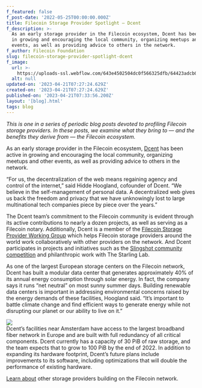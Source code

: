 ```yaml
---
f_featured: false
f_post-date: '2022-05-25T00:00:00.000Z'
title: Filecoin Storage Provider Spotlight — Dcent
f_description: >-
  As an early storage provider in the Filecoin ecosystem, Dcent has been active
  in growing and encouraging the local community, organizing meetups and other
  events, as well as providing advice to others in the network.
f_author: Filecoin Foundation
slug: filecoin-storage-provider-spotlight-dcent
f_image:
  url: >-
    https://uploads-ssl.webflow.com/643e4502504dc0f566325dfb/64423adcb068b03b305c69f0_1-ha6ly_941agefpqw-f1zkq.png
  alt: null
updated-on: '2023-04-21T07:27:24.629Z'
created-on: '2023-04-21T07:27:24.629Z'
published-on: '2023-04-21T07:33:56.200Z'
layout: '[blog].html'
tags: blog
---
```


_This is one in a series of periodic blog posts devoted to profiling Filecoin storage providers. In these posts, we examine what they bring to — and the benefits they derive from — the Filecoin ecosystem._

As an early storage provider in the Filecoin ecosystem, [Dcent](http://dcent.nl/) has been active in growing and encouraging the local community, organizing meetups and other events, as well as providing advice to others in the network.

“For us, the decentralization of the web means regaining agency and control of the internet,” said Hidde Hoogland, cofounder of Dcent. “We believe in the self-management of personal data. A decentralized web gives us back the freedom and privacy that we have unknowingly lost to large multinational tech companies piece by piece over the years.”

The Dcent team’s commitment to the Filecoin community is evident through its active contributions to nearly a dozen projects, as well as serving as a Filecoin notary. Additionally, Dcent is a member of the [Filecoin Storage Provider Working Group](https://filecoinfoundation.medium.com/supporting-the-community-the-filecoin-mining-working-group-4bd5f289cbea#:~:text=At%20its%20core%2C%20the%20Storage%20Provider%20Working%20Group,providers%20and%20other%20participants%20in%20the%20Filecoin%20network.) which helps Filecoin storage providers around the world work collaboratively with other providers on the network. And Dcent participates in projects and initiatives such as the [Slingshot community competition](https://slingshot.filecoin.io/) and philanthropic work with The Starling Lab.

As one of the largest European storage centers on the Filecoin network, Dcent has built a modular data center that generates approximately 40% of its annual energy consumption through solar energy. In fact, the company says it runs “net neutral” on most sunny summer days. Building renewable data centers is important in addressing environmental concerns raised by the energy demands of these facilities, Hoogland said. “It’s important to battle climate change and find efficient ways to generate energy while not disrupting our planet or our ability to live on it.”

![](https://uploads-ssl.webflow.com/643e4502504dc0f566325dfb/643e68bca29825901a9d02ad_1-4hpzgsz1coqkerlil9wvjw.jpeg)  
Dcent’s facilities near Amsterdam have access to the largest broadband fiber network in Europe and are built with full redundancy of all critical components. Dcent currently has a capacity of 30 PiB of raw storage, and the team expects that to grow to 100 PiB by the end of 2022. In addition to expanding its hardware footprint, Dcent’s future plans include improvements to its software, including optimizations that will double the performance of existing hardware.

[Learn about](https://filecoinfoundation.medium.com/) other storage providers building on the Filecoin network.
